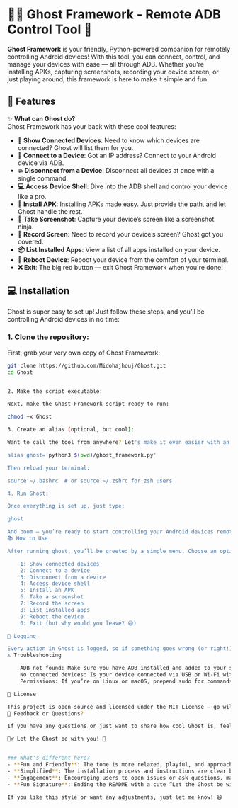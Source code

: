 # 🕵️‍♂️ **Ghost Framework** - Remote ADB Control Tool 👻

**Ghost Framework** is your friendly, Python-powered companion for remotely controlling Android devices! With this tool, you can connect, control, and manage your devices with ease — all through ADB. Whether you're installing APKs, capturing screenshots, recording your device screen, or just playing around, this framework is here to make it simple and fun.

## 🧰 **Features**

✨ **What can Ghost do?**  
Ghost Framework has your back with these cool features:

- **👀 Show Connected Devices**: Need to know which devices are connected? Ghost will list them for you.
- **🔌 Connect to a Device**: Got an IP address? Connect to your Android device via ADB.
- **💥 Disconnect from a Device**: Disconnect all devices at once with a single command.
- **💻 Access Device Shell**: Dive into the ADB shell and control your device like a pro.
- **📲 Install APK**: Installing APKs made easy. Just provide the path, and let Ghost handle the rest.
- **📸 Take Screenshot**: Capture your device’s screen like a screenshot ninja.
- **🎥 Record Screen**: Need to record your device’s screen? Ghost got you covered.
- **📦 List Installed Apps**: View a list of all apps installed on your device.
- **🔄 Reboot Device**: Reboot your device from the comfort of your terminal.
- **❌ Exit**: The big red button — exit Ghost Framework when you're done!

## 💻 **Installation**

Ghost is super easy to set up! Just follow these steps, and you'll be controlling Android devices in no time:

### 1. Clone the repository:

First, grab your very own copy of Ghost Framework:

```bash
git clone https://github.com/Midohajhouj/Ghost.git
cd Ghost


2. Make the script executable:

Next, make the Ghost Framework script ready to run:

chmod +x Ghost

3. Create an alias (optional, but cool):

Want to call the tool from anywhere? Let's make it even easier with an alias! Add the following to your .bashrc or .zshrc file:

alias ghost='python3 $(pwd)/ghost_framework.py'

Then reload your terminal:

source ~/.bashrc  # or source ~/.zshrc for zsh users

4. Run Ghost:

Once everything is set up, just type:

ghost

And boom — you’re ready to start controlling your Android devices remotely! 🎉
📚 How to Use

After running ghost, you’ll be greeted by a simple menu. Choose an option and let Ghost do its magic! Here’s a list of things you can do:

    1: Show connected devices
    2: Connect to a device
    3: Disconnect from a device
    4: Access device shell
    5: Install an APK
    6: Take a screenshot
    7: Record the screen
    8: List installed apps
    9: Reboot the device
    0: Exit (but why would you leave? 😅)

📝 Logging

Every action in Ghost is logged, so if something goes wrong (or right!), you’ll be able to see it. We use Python’s built-in logging, and it's all pretty clear. You’ll know if something goes wrong because Ghost will tell you in your terminal. Easy peasy!
⚠️ Troubleshooting

    ADB not found: Make sure you have ADB installed and added to your system’s PATH.
    No connected devices: Is your device connected via USB or Wi-Fi with ADB debugging enabled? Check that.
    Permissions: If you’re on Linux or macOS, prepend sudo for commands that need admin permissions.

📝 License

This project is open-source and licensed under the MIT License — go wild, contribute, and make it your own!
💬 Feedback or Questions?

If you have any questions or just want to share how cool Ghost is, feel free to open an issue! I’d love to hear from you.

🕵️‍♂️ Let the Ghost be with you! 👻


### What's different here?
- **Fun and Friendly**: The tone is more relaxed, playful, and approachable. It uses emojis to make it more visually engaging.
- **Simplified**: The installation process and instructions are clear but lighthearted.
- **Engagement**: Encouraging users to open issues or ask questions, making it more interactive.
- **Fun Signature**: Ending the README with a cute “Let the Ghost be with you!” tagline to keep the vibe fun!

If you like this style or want any adjustments, just let me know! 😄

